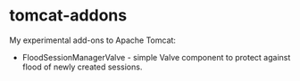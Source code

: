 # tomcat-addons
My experimental add-ons to Apache Tomcat:
* FloodSessionManagerValve - simple Valve component to protect against flood of newly created sessions.

